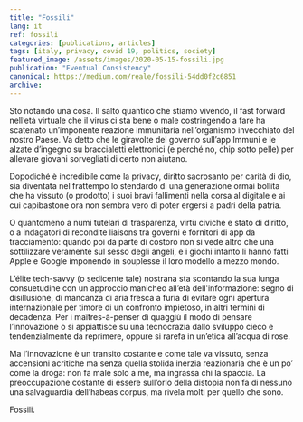 ```yaml
---
title: "Fossili"
lang: it
ref: fossili
categories: [publications, articles]
tags: [italy, privacy, covid 19, politics, society]
featured_image: /assets/images/2020-05-15-fossili.jpg
publication: "Eventual Consistency"
canonical: https://medium.com/reale/fossili-54dd0f2c6851
archive:
---
```


Sto notando una cosa. Il salto quantico che stiamo vivendo, il fast forward nell’età virtuale che il virus ci sta bene o male costringendo a fare ha scatenato un’imponente reazione immunitaria nell’organismo invecchiato del nostro Paese. Va detto che le giravolte del governo sull’app Immuni e le alzate d’ingegno su braccialetti elettronici (e perché no, chip sotto pelle) per allevare giovani sorvegliati di certo non aiutano.

Dopodiché è incredibile come la privacy, diritto sacrosanto per carità di dio, sia diventata nel frattempo lo stendardo di una generazione ormai bollita che ha vissuto (o prodotto) i suoi bravi fallimenti nella corsa al digitale e ai cui capibastone ora non sembra vero di poter ergersi a padri della patria.

O quantomeno a numi tutelari di trasparenza, virtù civiche e stato di diritto, o a indagatori di recondite liaisons tra governi e fornitori di app da tracciamento: quando poi da parte di costoro non si vede altro che una sottilizzare veramente sul sesso degli angeli, e i giochi intanto li hanno fatti Apple e Google imponendo in souplesse il loro modello a mezzo mondo.

L’élite tech-savvy (o sedicente tale) nostrana sta scontando la sua lunga consuetudine con un approccio manicheo all’età dell'informazione: segno di disillusione, di mancanza di aria fresca a furia di evitare ogni apertura internazionale per timore di un confronto impietoso, in altri termini di decadenza. Per i maîtres-à-penser di quaggiù il modo di pensare l’innovazione o si appiattisce su una tecnocrazia dallo sviluppo cieco e tendenzialmente da reprimere, oppure si rarefa in un’etica all’acqua di rose.

Ma l’innovazione è un transito costante e come tale va vissuto, senza accensioni acritiche ma senza quella stolida inerzia reazionaria che è un po’ come la droga: non fa male solo a me, ma ingrassa chi la spaccia. La preoccupazione costante di essere sull’orlo della distopia non fa di nessuno una salvaguardia dell’habeas corpus, ma rivela molti per quello che sono.

Fossili.
